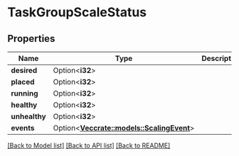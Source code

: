 # TaskGroupScaleStatus

## Properties

Name | Type | Description | Notes
------------ | ------------- | ------------- | -------------
**desired** | Option<**i32**> |  | [optional]
**placed** | Option<**i32**> |  | [optional]
**running** | Option<**i32**> |  | [optional]
**healthy** | Option<**i32**> |  | [optional]
**unhealthy** | Option<**i32**> |  | [optional]
**events** | Option<[**Vec<crate::models::ScalingEvent>**](ScalingEvent.md)> |  | [optional]

[[Back to Model list]](../README.md#documentation-for-models) [[Back to API list]](../README.md#documentation-for-api-endpoints) [[Back to README]](../README.md)


